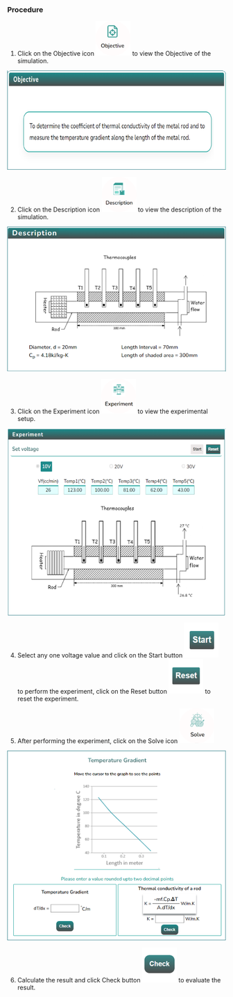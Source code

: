 ### Procedure

<div style="text-align:left">

1. Click on the Objective icon <img src="images/objecticon.png" alt="Alt text" style="height:80px; width:80px;"> to view the Objective of the simulation.

![Alt text](images/Simscreen1.png)

2. Click on the Description icon <img src="images/Desicon.png" alt="Alt text" style="height:80px; width:80px;"> to view the description of the simulation.

![Alt text](images/Descriptionscreen.png)

3. Click on the Experiment icon <img src="images/expicon.png" alt="Alt text" style="height:80px; width:80px;"> to view the experimental setup.

![Alt text](images/expscreen.png)

4. Select any one voltage value and click on the Start button <img src="images/startButton.png" alt="Alt text" style="height:80px; width:80px;"> to perform the experiment, click on the Reset button <img src="images/resetButton.png" alt="Alt text" style="height:80px; width:80px;"> to reset the experiment.

5. After performing the experiment, click on the Solve icon <img src="images/solveicon.png" alt="Alt text" style="height:80px; width:80px;">

![Alt text](images/solvescreen.png)

6. Calculate the result and click Check button <img src="images/checkButton.png" alt="Alt text" style="height:80px; width:80px;"> to evaluate the result.

</div>
